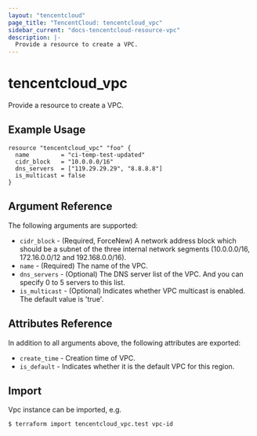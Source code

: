 ```yaml
---
layout: "tencentcloud"
page_title: "TencentCloud: tencentcloud_vpc"
sidebar_current: "docs-tencentcloud-resource-vpc"
description: |-
  Provide a resource to create a VPC.
---
```


# tencentcloud_vpc

Provide a resource to create a VPC.

## Example Usage

```hcl
resource "tencentcloud_vpc" "foo" {
  name         = "ci-temp-test-updated"
  cidr_block   = "10.0.0.0/16"
  dns_servers  = ["119.29.29.29", "8.8.8.8"]
  is_multicast = false
}
```

## Argument Reference

The following arguments are supported:

* `cidr_block` - (Required, ForceNew) A network address block which should be a subnet of the three internal network segments (10.0.0.0/16, 172.16.0.0/12 and 192.168.0.0/16).
* `name` - (Required) The name of the VPC.
* `dns_servers` - (Optional) The DNS server list of the VPC. And you can specify 0 to 5 servers to this list.
* `is_multicast` - (Optional) Indicates whether VPC multicast is enabled. The default value is 'true'.

## Attributes Reference

In addition to all arguments above, the following attributes are exported:

* `create_time` - Creation time of VPC.
* `is_default` - Indicates whether it is the default VPC for this region.


## Import

Vpc instance can be imported, e.g.

```hcl
$ terraform import tencentcloud_vpc.test vpc-id
```

